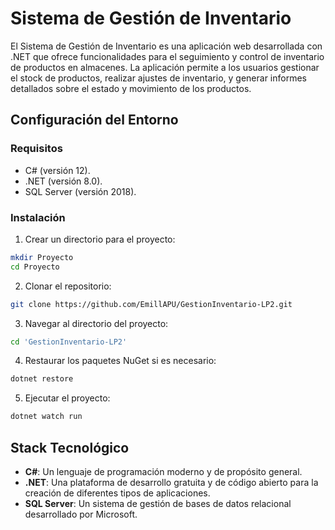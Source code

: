 # Sistema de Gestión de Inventario

El Sistema de Gestión de Inventario es una aplicación web desarrollada con .NET que ofrece funcionalidades para el seguimiento y control de inventario de productos en almacenes. La aplicación permite a los usuarios gestionar el stock de productos, realizar ajustes de inventario, y generar informes detallados sobre el estado y movimiento de los productos.

## Configuración del Entorno

### Requisitos

- C# (versión 12).
- .NET (versión 8.0).
- SQL Server (versión 2018).

### Instalación

1. Crear un directorio para el proyecto:

```sh
mkdir Proyecto
cd Proyecto
```

2. Clonar el repositorio:

```sh
git clone https://github.com/EmillAPU/GestionInventario-LP2.git
```

3. Navegar al directorio del proyecto:

```sh
cd 'GestionInventario-LP2'
```

4. Restaurar los paquetes NuGet si es necesario:

```sh
dotnet restore
```

5. Ejecutar el proyecto:

```sh
dotnet watch run
```

## Stack Tecnológico

- **C#**: Un lenguaje de programación moderno y de propósito general.
- **.NET**: Una plataforma de desarrollo gratuita y de código abierto para la creación de diferentes tipos de aplicaciones.
- **SQL Server**: Un sistema de gestión de bases de datos relacional desarrollado por Microsoft.
